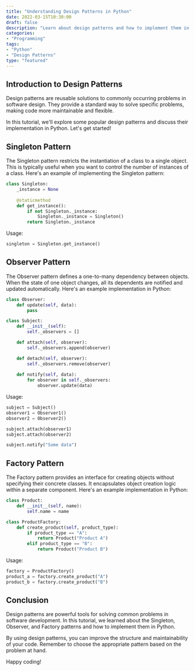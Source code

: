 ```yaml
---
title: "Understanding Design Patterns in Python"
date: 2022-03-15T10:30:00
draft: false
description: "Learn about design patterns and how to implement them in Python."
categories:
- "Programming"
tags:
- "Python"
- "Design Patterns"
type: "featured"
---
```


## Introduction to Design Patterns

Design patterns are reusable solutions to commonly occurring problems in software design. They provide a standard way to solve specific problems, making code more maintainable and flexible.

In this tutorial, we'll explore some popular design patterns and discuss their implementation in Python. Let's get started!

## Singleton Pattern

The Singleton pattern restricts the instantiation of a class to a single object. This is typically useful when you want to control the number of instances of a class. Here's an example of implementing the Singleton pattern:

```python
class Singleton:
    _instance = None
    
    @staticmethod
    def get_instance():
        if not Singleton._instance:
            Singleton._instance = Singleton()
        return Singleton._instance
```

Usage:

```python
singleton = Singleton.get_instance()
```

## Observer Pattern

The Observer pattern defines a one-to-many dependency between objects. When the state of one object changes, all its dependents are notified and updated automatically. Here's an example implementation in Python:

```python
class Observer:
    def update(self, data):
        pass

class Subject:
    def __init__(self):
        self._observers = []

    def attach(self, observer):
        self._observers.append(observer)

    def detach(self, observer):
        self._observers.remove(observer)
    
    def notify(self, data):
        for observer in self._observers:
            observer.update(data)
```

Usage:

```python
subject = Subject()
observer1 = Observer1()
observer2 = Observer2()

subject.attach(observer1)
subject.attach(observer2)

subject.notify("Some data")
```

## Factory Pattern

The Factory pattern provides an interface for creating objects without specifying their concrete classes. It encapsulates object creation logic within a separate component. Here's an example implementation in Python:

```python
class Product:
    def __init__(self, name):
        self.name = name

class ProductFactory:
    def create_product(self, product_type):
        if product_type == "A":
            return Product("Product A")
        elif product_type == "B":
            return Product("Product B")
```

Usage:

```python
factory = ProductFactory()
product_a = factory.create_product("A")
product_b = factory.create_product("B")
```

## Conclusion

Design patterns are powerful tools for solving common problems in software development. In this tutorial, we learned about the Singleton, Observer, and Factory patterns and how to implement them in Python.

By using design patterns, you can improve the structure and maintainability of your code. Remember to choose the appropriate pattern based on the problem at hand.

Happy coding!

